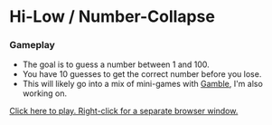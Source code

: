 # Hi-Low / Number-Collapse

### Gameplay

* The goal is to guess a number between 1 and 100.
* You have 10 guesses to get the correct number before you lose.
* This will likely go into a mix of mini-games with [Gamble](https://github.com/F5DevLife/Gamble), I'm also working on.

[Click here to play. Right-click for a separate browser window.](https://f5devlife.github.io/Hi-Low-Number-Collapse/)